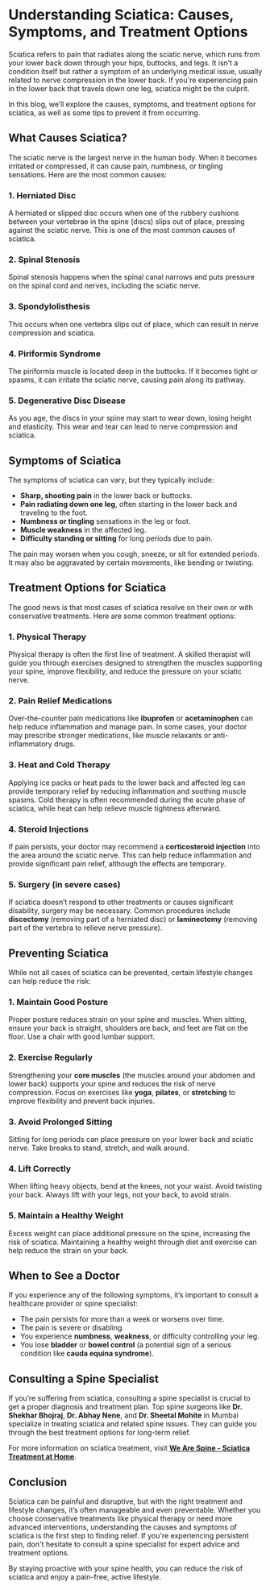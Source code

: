 # Understanding Sciatica: Causes, Symptoms, and Treatment Options

Sciatica refers to pain that radiates along the sciatic nerve, which runs from your lower back down through your hips, buttocks, and legs. It isn’t a condition itself but rather a symptom of an underlying medical issue, usually related to nerve compression in the lower back. If you're experiencing pain in the lower back that travels down one leg, sciatica might be the culprit.

In this blog, we’ll explore the causes, symptoms, and treatment options for sciatica, as well as some tips to prevent it from occurring.

## What Causes Sciatica?

The sciatic nerve is the largest nerve in the human body. When it becomes irritated or compressed, it can cause pain, numbness, or tingling sensations. Here are the most common causes:

### 1. Herniated Disc
A herniated or slipped disc occurs when one of the rubbery cushions between your vertebrae in the spine (discs) slips out of place, pressing against the sciatic nerve. This is one of the most common causes of sciatica.

### 2. Spinal Stenosis
Spinal stenosis happens when the spinal canal narrows and puts pressure on the spinal cord and nerves, including the sciatic nerve.

### 3. Spondylolisthesis
This occurs when one vertebra slips out of place, which can result in nerve compression and sciatica.

### 4. Piriformis Syndrome
The piriformis muscle is located deep in the buttocks. If it becomes tight or spasms, it can irritate the sciatic nerve, causing pain along its pathway.

### 5. Degenerative Disc Disease
As you age, the discs in your spine may start to wear down, losing height and elasticity. This wear and tear can lead to nerve compression and sciatica.

## Symptoms of Sciatica

The symptoms of sciatica can vary, but they typically include:

- **Sharp, shooting pain** in the lower back or buttocks.
- **Pain radiating down one leg**, often starting in the lower back and traveling to the foot.
- **Numbness or tingling** sensations in the leg or foot.
- **Muscle weakness** in the affected leg.
- **Difficulty standing or sitting** for long periods due to pain.

The pain may worsen when you cough, sneeze, or sit for extended periods. It may also be aggravated by certain movements, like bending or twisting.

## Treatment Options for Sciatica

The good news is that most cases of sciatica resolve on their own or with conservative treatments. Here are some common treatment options:

### 1. Physical Therapy
Physical therapy is often the first line of treatment. A skilled therapist will guide you through exercises designed to strengthen the muscles supporting your spine, improve flexibility, and reduce the pressure on your sciatic nerve.

### 2. Pain Relief Medications
Over-the-counter pain medications like **ibuprofen** or **acetaminophen** can help reduce inflammation and manage pain. In some cases, your doctor may prescribe stronger medications, like muscle relaxants or anti-inflammatory drugs.

### 3. Heat and Cold Therapy
Applying ice packs or heat pads to the lower back and affected leg can provide temporary relief by reducing inflammation and soothing muscle spasms. Cold therapy is often recommended during the acute phase of sciatica, while heat can help relieve muscle tightness afterward.

### 4. Steroid Injections
If pain persists, your doctor may recommend a **corticosteroid injection** into the area around the sciatic nerve. This can help reduce inflammation and provide significant pain relief, although the effects are temporary.

### 5. Surgery (in severe cases)
If sciatica doesn’t respond to other treatments or causes significant disability, surgery may be necessary. Common procedures include **discectomy** (removing part of a herniated disc) or **laminectomy** (removing part of the vertebra to relieve nerve pressure).

## Preventing Sciatica

While not all cases of sciatica can be prevented, certain lifestyle changes can help reduce the risk:

### 1. Maintain Good Posture
Proper posture reduces strain on your spine and muscles. When sitting, ensure your back is straight, shoulders are back, and feet are flat on the floor. Use a chair with good lumbar support.

### 2. Exercise Regularly
Strengthening your **core muscles** (the muscles around your abdomen and lower back) supports your spine and reduces the risk of nerve compression. Focus on exercises like **yoga**, **pilates**, or **stretching** to improve flexibility and prevent back injuries.

### 3. Avoid Prolonged Sitting
Sitting for long periods can place pressure on your lower back and sciatic nerve. Take breaks to stand, stretch, and walk around.

### 4. Lift Correctly
When lifting heavy objects, bend at the knees, not your waist. Avoid twisting your back. Always lift with your legs, not your back, to avoid strain.

### 5. Maintain a Healthy Weight
Excess weight can place additional pressure on the spine, increasing the risk of sciatica. Maintaining a healthy weight through diet and exercise can help reduce the strain on your back.

## When to See a Doctor

If you experience any of the following symptoms, it’s important to consult a healthcare provider or spine specialist:

- The pain persists for more than a week or worsens over time.
- The pain is severe or disabling.
- You experience **numbness**, **weakness**, or difficulty controlling your leg.
- You lose **bladder** or **bowel control** (a potential sign of a serious condition like **cauda equina syndrome**).

## Consulting a Spine Specialist

If you’re suffering from sciatica, consulting a spine specialist is crucial to get a proper diagnosis and treatment plan. Top spine surgeons like **Dr. Shekhar Bhojraj**, **Dr. Abhay Nene**, and **Dr. Sheetal Mohite** in Mumbai specialize in treating sciatica and related spine issues. They can guide you through the best treatment options for long-term relief.

For more information on sciatica treatment, visit [**We Are Spine - Sciatica Treatment at Home**](https://wearespine.in/sciatica-treatment-home/).

## Conclusion

Sciatica can be painful and disruptive, but with the right treatment and lifestyle changes, it’s often manageable and even preventable. Whether you choose conservative treatments like physical therapy or need more advanced interventions, understanding the causes and symptoms of sciatica is the first step to finding relief. If you're experiencing persistent pain, don't hesitate to consult a spine specialist for expert advice and treatment options.

By staying proactive with your spine health, you can reduce the risk of sciatica and enjoy a pain-free, active lifestyle.
